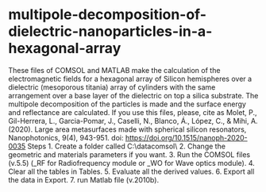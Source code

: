 # multipole-decomposition-of-dielectric-nanoparticles-in-a-hexagonal-array
These files of COMSOL and MATLAB make the calculation of the electromagnetic fields for a hexagonal array of Silicon hemispheres over a dielectric (mesoporous titania) array of cylinders with the same arrangement over a base layer of the dielectric on top a silica substrate. The multipole decomposition of the particles is made and the surface energy and reflectance are calculated.  If you use this files, please, cite as Molet, P., Gil-Herrera, L., Garcia-Pomar, J., Caselli, N., Blanco, Á., López, C., &amp; Mihi, A. (2020). Large area metasurfaces made with spherical silicon resonators, Nanophotonics, 9(4), 943-951. doi: https://doi.org/10.1515/nanoph-2020-0035  Steps 1. Create a folder called C:\datacomsol\ 2. Change the geometric and materials parameters if you want. 3. Run the COMSOL files (v.5.5) (_RF for Radiofrequency module or _WO for Wave optics module). 4. Clear all the tables in Tables. 5. Evaluate all the derived values. 6. Export all the data in Export. 7. run Matlab file (v.2010b).
